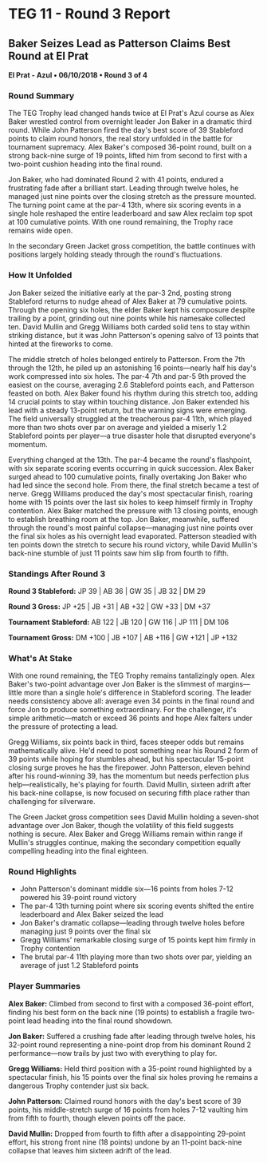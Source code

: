 # TEG 11 - Round 3 Report

## Baker Seizes Lead as Patterson Claims Best Round at El Prat
**El Prat - Azul • 06/10/2018 • Round 3 of 4**

### Round Summary

The TEG Trophy lead changed hands twice at El Prat's Azul course as Alex Baker wrestled control from overnight leader Jon Baker in a dramatic third round. While John Patterson fired the day's best score of 39 Stableford points to claim round honors, the real story unfolded in the battle for tournament supremacy. Alex Baker's composed 36-point round, built on a strong back-nine surge of 19 points, lifted him from second to first with a two-point cushion heading into the final round.

Jon Baker, who had dominated Round 2 with 41 points, endured a frustrating fade after a brilliant start. Leading through twelve holes, he managed just nine points over the closing stretch as the pressure mounted. The turning point came at the par-4 13th, where six scoring events in a single hole reshaped the entire leaderboard and saw Alex reclaim top spot at 100 cumulative points. With one round remaining, the Trophy race remains wide open.

In the secondary Green Jacket gross competition, the battle continues with positions largely holding steady through the round's fluctuations.

### How It Unfolded

Jon Baker seized the initiative early at the par-3 2nd, posting strong Stableford returns to nudge ahead of Alex Baker at 79 cumulative points. Through the opening six holes, the elder Baker kept his composure despite trailing by a point, grinding out nine points while his namesake collected ten. David Mullin and Gregg Williams both carded solid tens to stay within striking distance, but it was John Patterson's opening salvo of 13 points that hinted at the fireworks to come.

The middle stretch of holes belonged entirely to Patterson. From the 7th through the 12th, he piled up an astonishing 16 points—nearly half his day's work compressed into six holes. The par-4 7th and par-5 9th proved the easiest on the course, averaging 2.6 Stableford points each, and Patterson feasted on both. Alex Baker found his rhythm during this stretch too, adding 14 crucial points to stay within touching distance. Jon Baker extended his lead with a steady 13-point return, but the warning signs were emerging. The field universally struggled at the treacherous par-4 11th, which played more than two shots over par on average and yielded a miserly 1.2 Stableford points per player—a true disaster hole that disrupted everyone's momentum.

Everything changed at the 13th. The par-4 became the round's flashpoint, with six separate scoring events occurring in quick succession. Alex Baker surged ahead to 100 cumulative points, finally overtaking Jon Baker who had led since the second hole. From there, the final stretch became a test of nerve. Gregg Williams produced the day's most spectacular finish, roaring home with 15 points over the last six holes to keep himself firmly in Trophy contention. Alex Baker matched the pressure with 13 closing points, enough to establish breathing room at the top. Jon Baker, meanwhile, suffered through the round's most painful collapse—managing just nine points over the final six holes as his overnight lead evaporated. Patterson steadied with ten points down the stretch to secure his round victory, while David Mullin's back-nine stumble of just 11 points saw him slip from fourth to fifth.

### Standings After Round 3

**Round 3 Stableford:** JP 39 | AB 36 | GW 35 | JB 32 | DM 29

**Round 3 Gross:** JP +25 | JB +31 | AB +32 | GW +33 | DM +37

**Tournament Stableford:** AB 122 | JB 120 | GW 116 | JP 111 | DM 106

**Tournament Gross:** DM +100 | JB +107 | AB +116 | GW +121 | JP +132

### What's At Stake

With one round remaining, the TEG Trophy remains tantalizingly open. Alex Baker's two-point advantage over Jon Baker is the slimmest of margins—little more than a single hole's difference in Stableford scoring. The leader needs consistency above all: average even 34 points in the final round and force Jon to produce something extraordinary. For the challenger, it's simple arithmetic—match or exceed 36 points and hope Alex falters under the pressure of protecting a lead.

Gregg Williams, six points back in third, faces steeper odds but remains mathematically alive. He'd need to post something near his Round 2 form of 39 points while hoping for stumbles ahead, but his spectacular 15-point closing surge proves he has the firepower. John Patterson, eleven behind after his round-winning 39, has the momentum but needs perfection plus help—realistically, he's playing for fourth. David Mullin, sixteen adrift after his back-nine collapse, is now focused on securing fifth place rather than challenging for silverware.

The Green Jacket gross competition sees David Mullin holding a seven-shot advantage over Jon Baker, though the volatility of this field suggests nothing is secure. Alex Baker and Gregg Williams remain within range if Mullin's struggles continue, making the secondary competition equally compelling heading into the final eighteen.

### Round Highlights

- John Patterson's dominant middle six—16 points from holes 7-12 powered his 39-point round victory
- The par-4 13th turning point where six scoring events shifted the entire leaderboard and Alex Baker seized the lead
- Jon Baker's dramatic collapse—leading through twelve holes before managing just 9 points over the final six
- Gregg Williams' remarkable closing surge of 15 points kept him firmly in Trophy contention
- The brutal par-4 11th playing more than two shots over par, yielding an average of just 1.2 Stableford points

### Player Summaries

**Alex Baker:** Climbed from second to first with a composed 36-point effort, finding his best form on the back nine (19 points) to establish a fragile two-point lead heading into the final round showdown.

**Jon Baker:** Suffered a crushing fade after leading through twelve holes, his 32-point round representing a nine-point drop from his dominant Round 2 performance—now trails by just two with everything to play for.

**Gregg Williams:** Held third position with a 35-point round highlighted by a spectacular finish, his 15 points over the final six holes proving he remains a dangerous Trophy contender just six back.

**John Patterson:** Claimed round honors with the day's best score of 39 points, his middle-stretch surge of 16 points from holes 7-12 vaulting him from fifth to fourth, though eleven points off the pace.

**David Mullin:** Dropped from fourth to fifth after a disappointing 29-point effort, his strong front nine (18 points) undone by an 11-point back-nine collapse that leaves him sixteen adrift of the lead.


